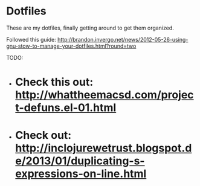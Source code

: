 # Dotfiles

These are my dotfiles, finally getting around to get them organized.

Followed this guide: http://brandon.invergo.net/news/2012-05-26-using-gnu-stow-to-manage-your-dotfiles.html?round=two

TODO:

- # Check this out: http://whattheemacsd.com/project-defuns.el-01.html
- # Check out: http://inclojurewetrust.blogspot.de/2013/01/duplicating-s-expressions-on-line.html